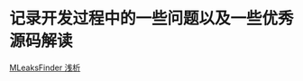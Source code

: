 # 记录开发过程中的一些问题以及一些优秀源码解读
[MLeaksFinder 浅析](https://github.com/DCLoveNobody/DCNotes/wiki/MLeaksFinder-%E6%B5%85%E6%9E%90)
